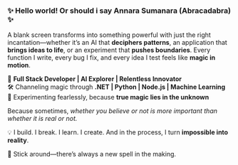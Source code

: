 ### ✨ Hello world! Or should i say Annara Sumanara (Abracadabra) ✨   

A blank screen transforms into something powerful with just the right incantation—whether it’s an AI that **deciphers patterns**, an application that **brings ideas to life**, or an experiment that **pushes boundaries**. Every function I write, every bug I fix, and every idea I test feels like **magic in motion**.  

🚀 **Full Stack Developer | AI Explorer | Relentless Innovator**  
🛠️ Channeling magic through **.NET | Python | Node.js | Machine Learning**  
🧪 Experimenting fearlessly, because **true magic lies in the unknown**  

Because sometimes, *whether you believe or not is more important than whether it is real or not.*  

💡 I build. I break. I learn. I create. And in the process, I turn **impossible into reality**.  

👀 Stick around—there’s always a new spell in the making.  
